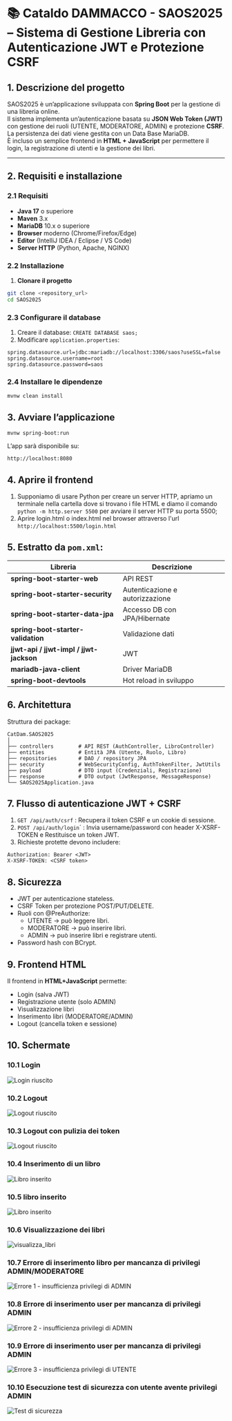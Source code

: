 
# 📚 Cataldo DAMMACCO - SAOS2025 – Sistema di Gestione Libreria con Autenticazione JWT e Protezione CSRF

## 1. Descrizione del progetto
SAOS2025 è un’applicazione sviluppata con **Spring Boot** per la gestione di una libreria online.  
Il sistema implementa un’autenticazione basata su **JSON Web Token (JWT)** con gestione dei ruoli (UTENTE, MODERATORE, ADMIN) e protezione **CSRF**.
La persistenza dei dati viene gestita con un Data Base MariaDB.  
È incluso un semplice frontend in **HTML + JavaScript** per permettere il login, la registrazione di utenti e la gestione dei libri.

---

## 2. Requisiti e installazione

### 2.1 Requisiti
- **Java 17** o superiore
- **Maven** 3.x
- **MariaDB** 10.x o superiore
- **Browser** moderno (Chrome/Firefox/Edge)
- **Editor** (IntelliJ IDEA / Eclipse / VS Code)
- **Server HTTP** (Python, Apache, NGINX)

### 2.2 Installazione
1. **Clonare il progetto**
```bash
git clone <repository_url>
cd SAOS2025
```

### 2.3 Configurare il database
1. Creare il database: `CREATE DATABASE saos;`
2. Modificare `application.properties`:
```
spring.datasource.url=jdbc:mariadb://localhost:3306/saos?useSSL=false
spring.datasource.username=root
spring.datasource.password=saos
```

### 2.4 Installare le dipendenze
```mvnw clean install```

## 3. Avviare l’applicazione
```mvnw spring-boot:run```

L’app sarà disponibile su:

```http://localhost:8080```

## 4. Aprire il frontend
1. Supponiamo di usare Python per creare un server HTTP, apriamo un terminale nella cartella dove si trovano i file HTML e diamo il comando 
`python -m http.server 5500` per avviare il server HTTP su porta 5500;
2. Aprire login.html o index.html nel browser attraverso l'url `http://localhost:5500/login.html`


## 5. Estratto da `pom.xml`:
| Libreria                                | Descrizione                     |
| --------------------------------------- | ------------------------------- |
| **spring-boot-starter-web**             | API REST                        |
| **spring-boot-starter-security**        | Autenticazione e autorizzazione |
| **spring-boot-starter-data-jpa**        | Accesso DB con JPA/Hibernate    |
| **spring-boot-starter-validation**      | Validazione dati                |
| **jjwt-api / jjwt-impl / jjwt-jackson** | JWT                             |
| **mariadb-java-client**                 | Driver MariaDB                  |
| **spring-boot-devtools**                | Hot reload in sviluppo          |

## 6. Architettura
Struttura dei package:
```
CatDam.SAOS2025
│
├── controllers        # API REST (AuthController, LibroController)
├── entities           # Entità JPA (Utente, Ruolo, Libro)
├── repositories       # DAO / repository JPA
├── security           # WebSecurityConfig, AuthTokenFilter, JwtUtils
├── payload            # DTO input (Credenziali, Registrazione)
├── response           # DTO output (JwtResponse, MessageResponse)
└── SAOS2025Application.java
```

## 7. Flusso di autenticazione JWT + CSRF
1. `GET /api/auth/csrf` : Recupera il token CSRF e un cookie di sessione.
2. `POST /api/auth/login`´ : Invia username/password con header X-XSRF-TOKEN e Restituisce un token JWT.
3. Richieste protette devono includere:
```
Authorization: Bearer <JWT>
X-XSRF-TOKEN: <CSRF token>
```

## 8. Sicurezza
- JWT per autenticazione stateless.
- CSRF Token per protezione POST/PUT/DELETE.
- Ruoli con @PreAuthorize:
    - UTENTE → può leggere libri.
    - MODERATORE → può inserire libri.
    - ADMIN → può inserire libri e registrare utenti.
- Password hash con BCrypt.

## 9. Frontend HTML
Il frontend in **HTML+JavaScript** permette:
- Login (salva JWT)
- Registrazione utente (solo ADMIN)
- Visualizzazione libri
- Inserimento libri (MODERATORE/ADMIN)
- Logout (cancella token e sessione)

## 10. Schermate
### 10.1 Login
![Login riuscito](SCHERMATE/login_ok.png)

### 10.2 Logout
![Logout riuscito](SCHERMATE/logout_ok.png)

### 10.3 Logout con pulizia dei token
![Logout riuscito](SCHERMATE/logout_pulizia_token.png)

### 10.4 Inserimento di un libro
![Libro inserito](SCHERMATE/insert_libro.png)

### 10.5 libro inserito
![Libro inserito](SCHERMATE/libro_inserito.png)

### 10.6 Visualizzazione dei libri
![visualizza_libri](SCHERMATE/visual_libri.png)

### 10.7 Errore di inserimento libro per mancanza di privilegi ADMIN/MODERATORE
![Errore 1 - insufficienza privilegi di ADMIN](SCHERMATE/error1_no_ins_libro.png)

### 10.8 Errore di inserimento user per mancanza di privilegi ADMIN
![Errore 2 - insufficienza privilegi di ADMIN](SCHERMATE/error2_no_ins_user.png)

### 10.9 Errore di inserimento user per mancanza di privilegi ADMIN
![Errore 3 - insufficienza privilegi di UTENTE](SCHERMATE/error3_no_ins_user_moderatore.png)

### 10.10 Esecuzione test di sicurezza con utente avente privilegi ADMIN
![Test di sicurezza](SCHERMATE/report_security.png)
